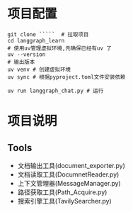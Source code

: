 # 项目配置
```shell
git clone `````  # 拉取项目
cd langgraph_learn
# 使用uv管理虚拟环境,先确保已经有uv 了
uv --version
# 输出版本
uv venv # 创建虚拟环境
uv sync # 根据pyproject.toml文件安装依赖

uv run langgraph_chat.py # 运行

```


# 项目说明

## Tools
- 文档输出工具(document_exporter.py)
- 文档读取工具(DocumnetReader.py)
- 上下文管理器(MessageManager.py)
- 路径获取工具(Path_Acquire.py)
- 搜索引擎工具(TavilySearcher.py)

